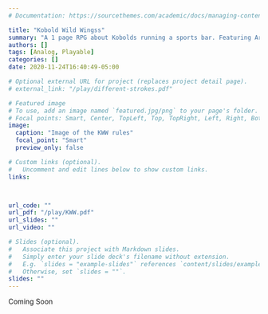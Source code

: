```yaml
---
# Documentation: https://sourcethemes.com/academic/docs/managing-content/

title: "Kobold Wild Wingss"
summary: "A 1 page RPG about Kobolds running a sports bar. Featuring Art by Taryn Henry "
authors: []
tags: [Analog, Playable]
categories: []
date: 2020-11-24T16:40:49-05:00

# Optional external URL for project (replaces project detail page).
# external_link: "/play/different-strokes.pdf"

# Featured image
# To use, add an image named `featured.jpg/png` to your page's folder.
# Focal points: Smart, Center, TopLeft, Top, TopRight, Left, Right, BottomLeft, Bottom, BottomRight.
image:
  caption: "Image of the KWW rules"
  focal_point: "Smart"
  preview_only: false

# Custom links (optional).
#   Uncomment and edit lines below to show custom links.
links:



url_code: ""
url_pdf: "/play/KWW.pdf"
url_slides: ""
url_video: ""

# Slides (optional).
#   Associate this project with Markdown slides.
#   Simply enter your slide deck's filename without extension.
#   E.g. `slides = "example-slides"` references `content/slides/example-slides.md`.
#   Otherwise, set `slides = ""`.
slides: ""
---
```

Coming Soon
